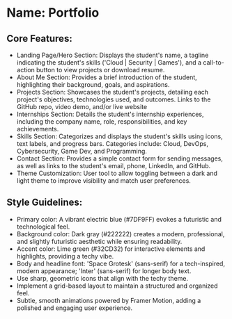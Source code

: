 # **Name**: Portfolio

## Core Features:

- Landing Page/Hero Section: Displays the student's name, a tagline indicating the student's skills ('Cloud | Security | Games'), and a call-to-action button to view projects or download resume.
- About Me Section: Provides a brief introduction of the student, highlighting their background, goals, and aspirations.
- Projects Section: Showcases the student's projects, detailing each project's objectives, technologies used, and outcomes. Links to the GitHub repo, video demo, and/or live website
- Internships Section: Details the student's internship experiences, including the company name, role, responsibilities, and key achievements.
- Skills Section: Categorizes and displays the student's skills using icons, text labels, and progress bars. Categories include: Cloud, DevOps, Cybersecurity, Game Dev, and Programming.
- Contact Section: Provides a simple contact form for sending messages, as well as links to the student's email, phone, LinkedIn, and GitHub.
- Theme Customization: User tool to allow toggling between a dark and light theme to improve visibility and match user preferences.

## Style Guidelines:

- Primary color: A vibrant electric blue (#7DF9FF) evokes a futuristic and technological feel.
- Background color: Dark gray (#222222) creates a modern, professional, and slightly futuristic aesthetic while ensuring readability.
- Accent color: Lime green (#32CD32) for interactive elements and highlights, providing a techy vibe.
- Body and headline font: 'Space Grotesk' (sans-serif) for a tech-inspired, modern appearance; 'Inter' (sans-serif) for longer body text.
- Use sharp, geometric icons that align with the techy theme.
- Implement a grid-based layout to maintain a structured and organized feel.
- Subtle, smooth animations powered by Framer Motion, adding a polished and engaging user experience.
